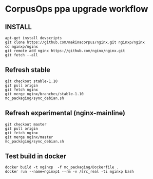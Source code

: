 # CorpusOps ppa upgrade workflow
## INSTALL
```
apt-get install devscripts
git clone https://github.com/makinacorpus/nginx.git nginxp/nginx
cd nginxp/nginx
git remote add nginx https://github.com/nginx/nginx.git
git fetch --all
```

## Refresh stable
```
git checkout stable-1.10
git pull origin
git fetch nginx
git merge nginx/branches/stable-1.10
mc_packaging/sync_debian.sh
```

## Refresh experimental (nginx-mainline)
```
git checkout master
git pull origin
git fetch nginx
git merge nginx/master
mc_packaging/sync_debian.sh
```

## Test build in docker
```
docker build -t nginxp  -f mc_packaging/Dockerfile .
docker run --name=nginxp1 --rm -v /src_real -ti nginxp bash
```
